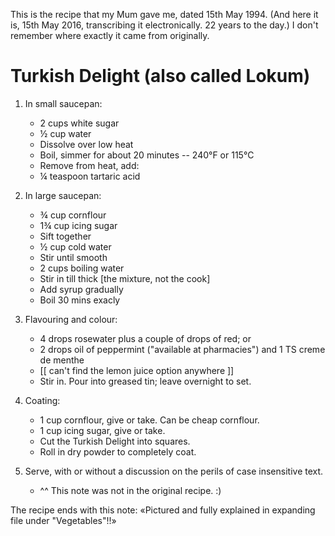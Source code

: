 This is the recipe that my Mum gave me, dated 15th May 1994. (And here it is,
15th May 2016, transcribing it electronically. 22 years to the day.) I don't
remember where exactly it came from originally.

Turkish Delight (also called Lokum)
===================================

1. In small saucepan:
   * 2 cups white sugar
   * ½ cup water
   * Dissolve over low heat
   * Boil, simmer for about 20 minutes -- 240°F or 115°C
   * Remove from heat, add:
   * ¼ teaspoon tartaric acid

2. In large saucepan:
   * ¾ cup cornflour
   * 1¾ cup icing sugar
   * Sift together
   * ½ cup cold water
   * Stir until smooth
   * 2 cups boiling water
   * Stir in till thick [the mixture, not the cook]
   * Add syrup gradually
   * Boil 30 mins exacly

3. Flavouring and colour:
   * 4 drops rosewater plus a couple of drops of red; or
   * 2 drops oil of peppermint ("available at pharmacies") and 1 TS creme de menthe
   * [[ can't find the lemon juice option anywhere ]]
   * Stir in. Pour into greased tin; leave overnight to set.

4. Coating:
   * 1 cup cornflour, give or take. Can be cheap cornflour.
   * 1 cup icing sugar, give or take.
   * Cut the Turkish Delight into squares.
   * Roll in dry powder to completely coat.

5. Serve, with or without a discussion on the perils of case insensitive text.
   * ^^ This note was not in the original recipe. :)

The recipe ends with this note: «Pictured and fully explained in expanding file
under "Vegetables"!!»
